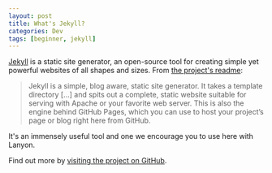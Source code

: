 ```yaml
---
layout: post
title: What's Jekyll?
categories: Dev
tags: [beginner, jekyll]
---
```


[Jekyll](http://jekyllrb.com) is a static site generator, an open-source tool for creating simple yet powerful websites of all shapes and sizes. From [the project's readme](https://github.com/mojombo/jekyll/blob/master/README.markdown):

  > Jekyll is a simple, blog aware, static site generator. It takes a template directory [...] and spits out a complete, static website suitable for serving with Apache or your favorite web server. This is also the engine behind GitHub Pages, which you can use to host your project’s page or blog right here from GitHub.

<!-- more -->

It's an immensely useful tool and one we encourage you to use here with Lanyon.

Find out more by [visiting the project on GitHub](https://github.com/mojombo/jekyll).
